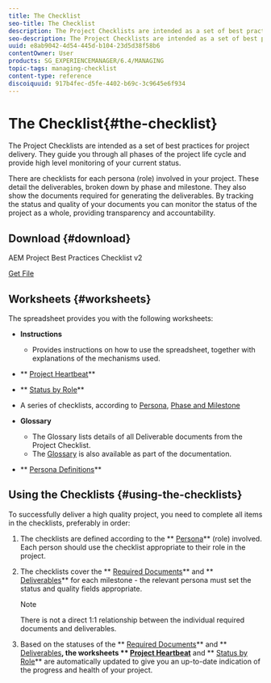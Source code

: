 ```yaml
---
title: The Checklist
seo-title: The Checklist
description: The Project Checklists are intended as a set of best practices for project delivery. They guide you through all phases of the project life cycle and provide high level monitoring of your current status. 
seo-description: The Project Checklists are intended as a set of best practices for project delivery. They guide you through all phases of the project life cycle and provide high level monitoring of your current status. 
uuid: e8ab9042-4d54-445d-b104-23d5d38f58b6
contentOwner: User
products: SG_EXPERIENCEMANAGER/6.4/MANAGING
topic-tags: managing-checklist
content-type: reference
discoiquuid: 917b4fec-d5fe-4402-b69c-3c9645e6f934
---
```


# The Checklist{#the-checklist}

The Project Checklists are intended as a set of best practices for project delivery. They guide you through all phases of the project life cycle and provide high level monitoring of your current status.

There are checklists for each persona (role) involved in your project. These detail the deliverables, broken down by phase and milestone. They also show the documents required for generating the deliverables. By tracking the status and quality of your documents you can monitor the status of the project as a whole, providing transparency and accountability.

## Download {#download}

AEM Project Best Practices Checklist v2

[Get File](assets/aem_project_bp_checklistv2.xlsx)

## Worksheets {#worksheets}

The spreadsheet provides you with the following worksheets:

* **Instructions**

    * Provides instructions on how to use the spreadsheet, together with explanations of the mechanisms used.

* ** [Project Heartbeat](../../managing/using/best-practices.md#project-heartbeat-dashboard)**
* ** [Status by Role](../../managing/using/best-practices.md#status-by-role)**
* A series of checklists, according to [Persona](../../managing/using/best-practices.md#persona), [Phase and Milestone](../../managing/using/best-practices.md#phases-and-milestones)

* **Glossary**

    * The Glossary lists details of all Deliverable documents from the Project Checklist. 
    * The [Glossary](../../managing/using/best-practices-glossary.md) is also available as part of the documentation.

* ** [Persona Definitions](../../managing/using/best-practices.md#persona)**

## Using the Checklists {#using-the-checklists}

To successfully deliver a high quality project, you need to complete all items in the checklists, preferably in order:

1. The checklists are defined according to the ** [Persona](../../managing/using/best-practices.md#persona)** (role) involved. Each person should use the checklist appropriate to their role in the project. 
1. The checklists cover the ** [Required Documents](../../managing/using/best-practices.md#required-documents)** and ** [Deliverables](../../managing/using/best-practices.md#deliverables)** for each milestone - the relevant persona must set the status and quality fields appropriate.

   >[!NOTE]
   >
   >There is not a direct 1:1 relationship between the individual required documents and deliverables.

1. Based on the statuses of the ** [Required Documents](../../managing/using/best-practices.md#required-documents)** and ** [Deliverables](../../managing/using/best-practices.md#deliverables)**, the worksheets ** [Project Heartbeat](../../managing/using/best-practices.md#project-heartbeat-dashboard)** and ** [Status by Role](../../managing/using/best-practices.md#status-by-role)** are automatically updated to give you an up-to-date indication of the progress and health of your project.

